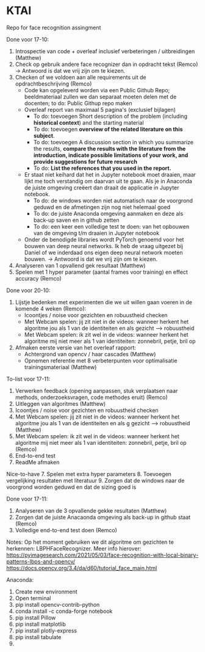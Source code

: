 # KTAI
Repo for face recognition assingment

Done voor 17-10:
1. Introspectie van code + overleaf inclusief verbeteringen / uitbreidingen (Matthew)
2. Check op gebruik andere face recognizer dan in opdracht tekst (Remco) -> Antwoord is dat we vrij zijn om te kiezen.
4. Checken of we voldoen aan alle requirements uit de opdrachtbeschrijving (Remco)
    - Code kan opgeleverd worden via een Public Github Repo; beeldmateriaal zullen we dan separaat moeten delen met de 
      docenten; to do: Public Githup repo maken
    - Overleaf report van maximaal 5 pagina's (exclusief bijlagen)
      - To do: toevoegen Short description of the problem (including **historical context**) and the starting material
      - To do: toevoegen **overview of the related literature on this subject**.
      - To do: toevoegen A discussion section in which you summarize the results, **compare the results with the literature 
        from the introduction, indicate possible limitations of your work, and provide suggestions for future research**
      - To do: **List the references that you used in the report.**
   - Er staat niet keihard dat het in Jupyter notebook moet draaien, maar lijkt me toch verstandig om daarvan uit te 
     gaan. Als je in Anaconda de juiste omgeving creëert dan draait de applicatie in Jupyter notebook.
      - To do: de windows worden niet automatisch naar de voorgrond geduwd en de afmetingen zijn nog niet helemaal goed
      - To do: de juiste Anaconda omgeving aanmaken en deze als back-up saven en in github zetten
      - To do: een keer een volledige test te doen: van het opbouwen van de omgeving t/m draaien in Jupyter notebook
    - Onder de benodigde libraries wordt PyTorch genoemd voor het bouwen van deep neural networks. Ik heb de vraag uitgezet       bij Daniel of we inderdaad ons eigen deep neural network moeten bouwen. -> Antwoord is dat we vrij zijn om te kiezen.
6. Analyseren van 1 opvallend gek resultaat (Matthew)
7. Spelen met 1 hyper parameter (aantal frames voor training) en effect accuracy (Remco)

Done voor 20-10:
1. Lijstje bedenken met experimenten die we uit willen gaan voeren in de komende 4 weken (Remco):
   - Icoontjes / noise voor gezichten en robuustheid checken
   - Met Webcam spelen: jij zit niet in de videos: wanneer herkent het algoritme jou als 1 van de identiteiten en als gezicht --> robuustheid
   - Met Webcam spelen: ik zit wel in de videos: wanneer herkent het algoritme mij niet meer als 1 van identiteiten: zonnebril, petje, bril op
3. Afmaken eerste versie van het overleaf rapport:
   - Achtergrond van opencv / haar cascades (Matthew)
   - Opnemen referentie met 8 verbeterpunten voor optimalisatie trainingsmateriaal (Matthew)

To-list voor 17-11:
1. Verwerken feedback (opening aanpassen, stuk verplaatsen naar methods, onderzoeksvragen, code methodes eruit) (Remco)
2. Uitleggen van algoritmes (Matthew)
3. Icoontjes / noise voor gezichten en robuustheid checken
4. Met Webcam spelen: jij zit niet in de videos: wanneer herkent het algoritme jou als 1 van de identiteiten en als g            gezicht --> robuustheid (Matthew)
5. Met Webcam spelen: ik zit wel in de videos: wanneer herkent het algoritme mij niet meer als 1 van identiteiten:               zonnebril, petje, bril op (Remco)
6. End-to-end test
7. ReadMe afmaken

Nice-to-have
7. Spelen met extra hyper parameters
8. Toevoegen vergelijking resultaten met literatuur
9. Zorgen dat de windows naar de voorgrond worden geduwd en dat de sizing goed is

Done voor 17-11:
1. Analyseren van de 3 opvallende gekke resultaten (Matthew)
2. Zorgen dat de juiste Anacaonda omgeving als back-up in github staat (Remco)
3. Volledige end-to-end test doen (Remco)


Notes:
Op het moment gebruiken we dit algoritme om gezichten te herkennen: LBPHFaceRecognizer.
Meer info hierover: https://pyimagesearch.com/2021/05/03/face-recognition-with-local-binary-patterns-lbps-and-opencv/
https://docs.opencv.org/3.4/da/d60/tutorial_face_main.html



Anaconda:
1. Create new environment
2. Open terminal
3. pip install opencv-contrib-python
4. conda install -c conda-forge notebook
5. pip install Pillow
6. pip install matplotlib
7. pip install plotly-express
8. pip install tabulate
9. 
